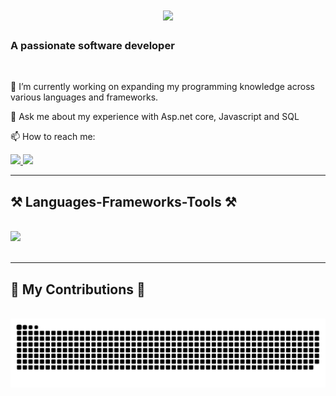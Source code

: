 <h1 align="center">
    <img src="https://readme-typing-svg.herokuapp.com/?font=Righteous&size=35&center=true&vCenter=true&width=500&height=70&duration=4000&lines=Hi+There!+👋;+I'm+Zahira+abdalrahman!;" />
</h1>

<h3>A passionate software developer</h3>

<br/>

<div>
  
 🔭 I’m currently working on expanding my programming knowledge across various languages and frameworks.

💬 Ask me about my experience with Asp.net core, Javascript and SQL

📫 How to reach me:

  <a href="mailto:zaheraalakash15@gmail.com">
    <img src="https://img.shields.io/badge/Gmail-333333?style=for-the-badge&logo=gmail&logoColor=red" />
  </a>
  <a href="https://www.linkedin.com/in/zahera-alakash/" target="_blank">
    <img src="https://img.shields.io/badge/LinkedIn-0077B5?style=for-the-badge&logo=linkedin&logoColor=white" target="_blank" />
  </a>
  <!-- <a href="https://salesp07.github.io" target="_blank">
     <img src="https://img.shields.io/badge/Portfolio-FF5722?style=for-the-badge&logo=todoist&logoColor=white" target="_blank" />
  </a> -->
 </div>

  <hr/>
 
<h2>⚒️ Languages-Frameworks-Tools ⚒️</h2>
<br/>
<div>
    <img src="https://skillicons.dev/icons?i=bootstrap,html,css,vscode,github,git,cs,dotnet,javascript" />
</div>

<br/>
<hr/>
<div>
  <h2>🐍 My Contributions 🐍</h2>
  <br>
  <img alt="snake eating my contributions" src="https://raw.githubusercontent.com/salesp07/salesp07/output/github-contribution-grid-snake.svg" />
  
  <br/><br/><br/>
</div>
